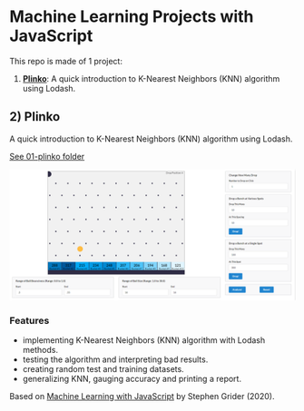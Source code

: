 # Machine Learning Projects with JavaScript

This repo is made of 1 project:

1. [**Plinko**](#plinko): A quick introduction to K-Nearest Neighbors (KNN) algorithm using Lodash.

## <a name="plinko"></a> 2) Plinko

A quick introduction to K-Nearest Neighbors (KNN) algorithm using Lodash.

[See 01-plinko folder](https://github.com/solygambas/javascript-machine-learning/tree/main/01-plinko)

<p align="center">
    <a href="https://github.com/solygambas/javascript-machine-learning/tree/main/01-plinko">
        <img src="01-plinko/screenshot.png">
    </a>
</p>

### Features

- implementing K-Nearest Neighbors (KNN) algorithm with Lodash methods.
- testing the algorithm and interpreting bad results.
- creating random test and training datasets.
- generalizing KNN, gauging accuracy and printing a report.

Based on [Machine Learning with JavaScript](https://www.udemy.com/course/machine-learning-with-javascript/) by Stephen Grider (2020).
